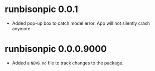 <!-- NEWS.md is maintained by https://fledge.cynkra.com, contributors should not edit this file -->

# runbisonpic 0.0.1

- Added pop-up box to catch model error. App will not silently crash anymore.

# runbisonpic 0.0.0.9000

- Added a `NEWS.md` file to track changes to the package.
